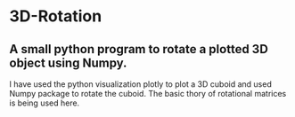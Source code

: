 # 3D-Rotation
## A small python program to rotate a plotted 3D object using Numpy. 
I have used the python visualization plotly to plot a 3D cuboid and used Numpy package to rotate the cuboid. The basic thory of rotational matrices is being used here.
  
